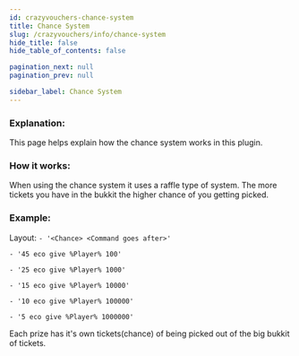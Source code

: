 ```yaml
---
id: crazyvouchers-chance-system
title: Chance System
slug: /crazyvouchers/info/chance-system
hide_title: false
hide_table_of_contents: false

pagination_next: null
pagination_prev: null

sidebar_label: Chance System
---
```

### Explanation:
This page helps explain how the chance system works in this plugin.

### How it works:
When using the chance system it uses a raffle type of system. The more tickets you have in the bukkit the higher chance of you getting picked.

### Example:
Layout: `- '<Chance> <Command goes after>'`

`- '45 eco give %Player% 100'`

`- '25 eco give %Player% 1000'`

`- '15 eco give %Player% 10000'`

`- '10 eco give %Player% 100000'`

`- '5 eco give %Player% 1000000'`

Each prize has it's own tickets(chance) of being picked out of the big bukkit of tickets.